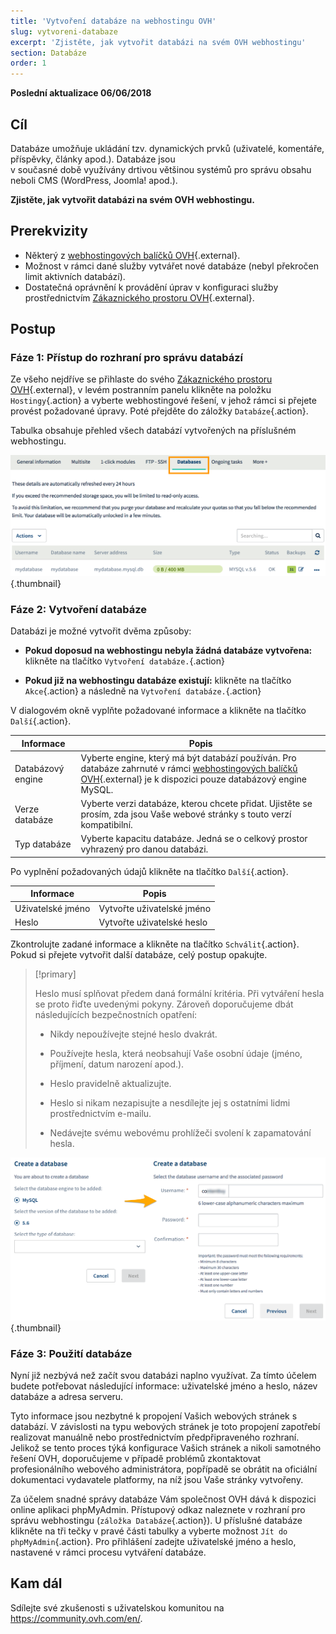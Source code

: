 ```yaml
---
title: 'Vytvoření databáze na webhostingu OVH'
slug: vytvoreni-databaze
excerpt: 'Zjistěte, jak vytvořit databázi na svém OVH webhostingu'
section: Databáze
order: 1
---
```


**Poslední aktualizace 06/06/2018**

## Cíl

Databáze umožňuje ukládání tzv. dynamických prvků (uživatelé, komentáře, příspěvky, články apod.). Databáze jsou </br>v současné době využívány drtivou většinou systémů pro správu obsahu neboli CMS (WordPress, Joomla! apod.).

**Zjistěte, jak vytvořit databázi na svém OVH webhostingu.**

## Prerekvizity

- Některý z [webhostingových balíčků OVH](https://www.ovh.cz/webhosting/){.external}.
- Možnost v rámci dané služby vytvářet nové databáze (nebyl překročen limit aktivních databází).
- Dostatečná oprávnění k provádění úprav v konfiguraci služby prostřednictvím [Zákaznického prostoru OVH](https://www.ovh.com/auth/?action=gotomanager){.external}.

## Postup

### Fáze 1: Přístup do rozhraní pro správu databází

Ze všeho nejdříve se přihlaste do svého [Zákaznického prostoru OVH](https://www.ovh.com/auth/?action=gotomanager){.external}, v levém postranním panelu klikněte na položku `Hostingy`{.action} a vyberte webhostingové řešení, v jehož rámci si přejete provést požadované úpravy. Poté přejděte do záložky `Databáze`{.action}.

Tabulka obsahuje přehled všech databází vytvořených na příslušném webhostingu.

![databasecreation](images/database-creation-step1.png){.thumbnail}

### Fáze 2: Vytvoření databáze

Databázi je možné vytvořit dvěma způsoby:

- **Pokud doposud na webhostingu nebyla žádná databáze vytvořena:** klikněte na tlačítko `Vytvoření databáze.`{.action}

- **Pokud již na webhostingu databáze existují:** klikněte na tlačítko `Akce`{.action} a následně na `Vytvoření databáze.`{.action}

V dialogovém okně vyplňte požadované informace a klikněte na tlačítko `Další`{.action}.

|Informace|Popis|  
|---|---|  
|Databázový engine|Vyberte engine, který má být databází používán. Pro databáze zahrnuté v rámci [webhostingových balíčků OVH](https://www.ovh.cz/webhosting/){.external} je k dispozici pouze databázový engine MySQL.|  
|Verze databáze|Vyberte verzi databáze, kterou chcete přidat. Ujistěte se prosím, zda jsou Vaše webové stránky s touto verzí kompatibilní. |  
|Typ databáze|Vyberte kapacitu databáze. Jedná se o celkový prostor vyhrazený pro danou databázi.|   

Po vyplnění požadovaných údajů klikněte na tlačítko `Další`{.action}.

|Informace|Popis|   
|---|---|   
|Uživatelské jméno|Vytvořte uživatelské jméno|   
|Heslo|Vytvořte uživatelské heslo|   

Zkontrolujte zadané informace a klikněte na tlačítko `Schválit`{.action}. Pokud si přejete vytvořit další databáze, celý postup opakujte.

> [!primary]
>
> Heslo musí splňovat předem daná formální kritéria. Při vytváření hesla se proto řiďte uvedenými pokyny. Zároveň doporučujeme dbát následujících bezpečnostních opatření:
>
> - Nikdy nepoužívejte stejné heslo dvakrát.
>
> - Používejte hesla, která neobsahují Vaše osobní údaje (jméno, příjmení, datum narození apod.).
>
> - Heslo pravidelně aktualizujte.
>
> - Heslo si nikam nezapisujte a nesdílejte jej s ostatními lidmi prostřednictvím e-mailu.
>
> - Nedávejte svému webovému prohlížeči svolení k zapamatování hesla.
>

![databasecreation](images/database-creation-step2.png){.thumbnail}

### Fáze 3: Použití databáze

Nyní již nezbývá než začít svou databázi naplno využívat. Za tímto účelem budete potřebovat následující informace: uživatelské jméno a heslo, název databáze a adresa serveru.

Tyto informace jsou nezbytné k propojení Vašich webových stránek s databází. V závislosti na typu webových stránek je toto propojení zapotřebí realizovat manuálně nebo prostřednictvím předpřipraveného rozhraní. Jelikož se tento proces týká konfigurace Vašich stránek a nikoli samotného řešení OVH, doporučujeme v případě problémů zkontaktovat profesionálního webového administrátora, popřípadě se obrátit na oficiální dokumentaci vydavatele platformy, na níž jsou Vaše stránky vytvořeny.

Za účelem snadné správy databáze Vám společnost OVH dává k dispozici online aplikaci phpMyAdmin. Přístupový odkaz naleznete v rozhraní pro správu webhostingu (`záložka Databáze`{.action}). U příslušné databáze klikněte na tři tečky v pravé části tabulky a vyberte možnost `Jít do phpMyAdmin`{.action}. Pro přihlášení zadejte uživatelské jméno a heslo, nastavené v rámci procesu vytváření databáze.

## Kam dál

Sdílejte své zkušenosti s uživatelskou komunitou na <https://community.ovh.com/en/>.